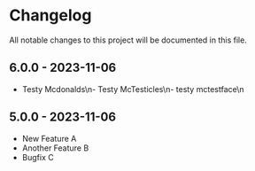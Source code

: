 # Changelog

All notable changes to this project will be documented in this file.

## 6.0.0 - 2023-11-06

- Testy Mcdonalds\n- Testy McTesticles\n- testy mctestface\n

## 5.0.0 - 2023-11-06

- New Feature A
- Another Feature B
- Bugfix C

